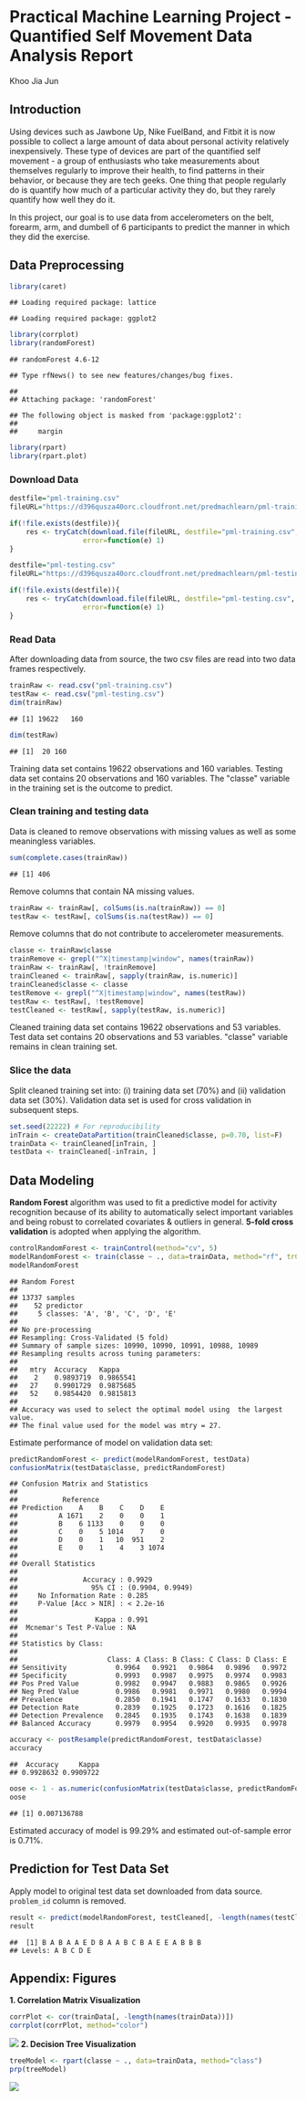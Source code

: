 # Practical Machine Learning Project - Quantified Self Movement Data Analysis Report
Khoo Jia Jun  

## Introduction  
Using devices such as Jawbone Up, Nike FuelBand, and Fitbit it is now possible to collect a large amount of data about personal activity relatively inexpensively. These type of devices are part of the quantified self movement - a group of enthusiasts who take measurements about themselves regularly to improve their health, to find patterns in their behavior, or because they are tech geeks. One thing that people regularly do is quantify how much of a particular activity they do, but they rarely quantify how well they do it. 

In this project, our goal is to use data from accelerometers on the belt, forearm, arm, and dumbell of 6 participants to predict the manner in which they did the exercise.  

## Data Preprocessing  

```r
library(caret)
```

```
## Loading required package: lattice
```

```
## Loading required package: ggplot2
```

```r
library(corrplot)
library(randomForest)
```

```
## randomForest 4.6-12
```

```
## Type rfNews() to see new features/changes/bug fixes.
```

```
## 
## Attaching package: 'randomForest'
```

```
## The following object is masked from 'package:ggplot2':
## 
##     margin
```

```r
library(rpart)
library(rpart.plot)
```
### Download Data

```r
destfile="pml-training.csv"
fileURL="https://d396qusza40orc.cloudfront.net/predmachlearn/pml-training.csv"

if(!file.exists(destfile)){
    res <- tryCatch(download.file(fileURL, destfile="pml-training.csv", method="auto"), 
                  error=function(e) 1)
}

destfile="pml-testing.csv"
fileURL="https://d396qusza40orc.cloudfront.net/predmachlearn/pml-testing.csv"

if(!file.exists(destfile)){
    res <- tryCatch(download.file(fileURL, destfile="pml-testing.csv", method="auto"), 
                  error=function(e) 1)
}
```
### Read Data
After downloading data from source, the two csv files are read into two data frames respectively.

```r
trainRaw <- read.csv("pml-training.csv")
testRaw <- read.csv("pml-testing.csv")
dim(trainRaw)
```

```
## [1] 19622   160
```

```r
dim(testRaw)
```

```
## [1]  20 160
```
Training data set contains 19622 observations and 160 variables. Testing data set contains 20 observations and 160 variables. The "classe" variable in the training set is the outcome to predict. 

### Clean training and testing data
Data is cleaned to remove observations with missing values as well as some meaningless variables.

```r
sum(complete.cases(trainRaw))
```

```
## [1] 406
```
Remove columns that contain NA missing values.

```r
trainRaw <- trainRaw[, colSums(is.na(trainRaw)) == 0] 
testRaw <- testRaw[, colSums(is.na(testRaw)) == 0] 
```
Remove columns that do not contribute to accelerometer measurements.

```r
classe <- trainRaw$classe
trainRemove <- grepl("^X|timestamp|window", names(trainRaw))
trainRaw <- trainRaw[, !trainRemove]
trainCleaned <- trainRaw[, sapply(trainRaw, is.numeric)]
trainCleaned$classe <- classe
testRemove <- grepl("^X|timestamp|window", names(testRaw))
testRaw <- testRaw[, !testRemove]
testCleaned <- testRaw[, sapply(testRaw, is.numeric)]
```
Cleaned training data set contains 19622 observations and 53 variables. Test data set contains 20 observations and 53 variables. "classe" variable remains in clean training set.

### Slice the data
Split cleaned training set into: (i) training data set (70%) and (ii) validation data set (30%). Validation data set is used for cross validation in subsequent steps.  

```r
set.seed(22222) # For reproducibility
inTrain <- createDataPartition(trainCleaned$classe, p=0.70, list=F)
trainData <- trainCleaned[inTrain, ]
testData <- trainCleaned[-inTrain, ]
```

## Data Modeling
**Random Forest** algorithm was used to fit a predictive model for activity recognition because of its ability to automatically select important variables and being robust to correlated covariates & outliers in general. **5-fold cross validation** is adopted when applying the algorithm.  

```r
controlRandomForest <- trainControl(method="cv", 5)
modelRandomForest <- train(classe ~ ., data=trainData, method="rf", trControl=controlRandomForest, ntree=250)
modelRandomForest
```

```
## Random Forest 
## 
## 13737 samples
##    52 predictor
##     5 classes: 'A', 'B', 'C', 'D', 'E' 
## 
## No pre-processing
## Resampling: Cross-Validated (5 fold) 
## Summary of sample sizes: 10990, 10990, 10991, 10988, 10989 
## Resampling results across tuning parameters:
## 
##   mtry  Accuracy   Kappa    
##    2    0.9893719  0.9865541
##   27    0.9901729  0.9875685
##   52    0.9854420  0.9815813
## 
## Accuracy was used to select the optimal model using  the largest value.
## The final value used for the model was mtry = 27.
```
Estimate performance of model on validation data set:  

```r
predictRandomForest <- predict(modelRandomForest, testData)
confusionMatrix(testData$classe, predictRandomForest)
```

```
## Confusion Matrix and Statistics
## 
##           Reference
## Prediction    A    B    C    D    E
##          A 1671    2    0    0    1
##          B    6 1133    0    0    0
##          C    0    5 1014    7    0
##          D    0    1   10  951    2
##          E    0    1    4    3 1074
## 
## Overall Statistics
##                                           
##                Accuracy : 0.9929          
##                  95% CI : (0.9904, 0.9949)
##     No Information Rate : 0.285           
##     P-Value [Acc > NIR] : < 2.2e-16       
##                                           
##                   Kappa : 0.991           
##  Mcnemar's Test P-Value : NA              
## 
## Statistics by Class:
## 
##                      Class: A Class: B Class: C Class: D Class: E
## Sensitivity            0.9964   0.9921   0.9864   0.9896   0.9972
## Specificity            0.9993   0.9987   0.9975   0.9974   0.9983
## Pos Pred Value         0.9982   0.9947   0.9883   0.9865   0.9926
## Neg Pred Value         0.9986   0.9981   0.9971   0.9980   0.9994
## Prevalence             0.2850   0.1941   0.1747   0.1633   0.1830
## Detection Rate         0.2839   0.1925   0.1723   0.1616   0.1825
## Detection Prevalence   0.2845   0.1935   0.1743   0.1638   0.1839
## Balanced Accuracy      0.9979   0.9954   0.9920   0.9935   0.9978
```

```r
accuracy <- postResample(predictRandomForest, testData$classe)
accuracy
```

```
##  Accuracy     Kappa 
## 0.9928632 0.9909722
```

```r
oose <- 1 - as.numeric(confusionMatrix(testData$classe, predictRandomForest)$overall[1])
oose
```

```
## [1] 0.007136788
```
Estimated accuracy of model is 99.29% and estimated out-of-sample error is 0.71%.

## Prediction for Test Data Set
Apply model to original test data set downloaded from data source. 
`problem_id` column is removed.  

```r
result <- predict(modelRandomForest, testCleaned[, -length(names(testCleaned))])
result
```

```
##  [1] B A B A A E D B A A B C B A E E A B B B
## Levels: A B C D E
```

## Appendix: Figures

**1. Correlation Matrix Visualization**

```r
corrPlot <- cor(trainData[, -length(names(trainData))])
corrplot(corrPlot, method="color")
```

![](report_files/figure-html/unnamed-chunk-12-1.png)<!-- -->
**2. Decision Tree Visualization**

```r
treeModel <- rpart(classe ~ ., data=trainData, method="class")
prp(treeModel)
```

![](report_files/figure-html/unnamed-chunk-13-1.png)<!-- -->
